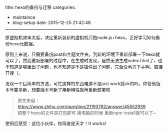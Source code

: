 title: hexo的备份与迁移
categories:
  - maintaince
  - blog-setup
date: 2015-12-25 21:42:48
---

原虚拟机效率太低，决定重新装新的虚拟机只跑node.js+hexo，正好学习如何备份hexo元数据。
<!-- more -->
原则上来说，只需要备份post和主题文件夹，到新的环境下重新部署一下hexo就可以了，然而重新部署的过程中，在生成时发现，居然无法生成index.html了，也不知道是哪里出了问题，也不知道是不是插件出了问题，完全没地方下手啊，直接开搜（。

发现一个巨简单的方法，可忙这样的东西难道不是just work就ok的吗，你管他版本号要多新，想要版本号新了用新特性就再重新部署呗

> 原文来自：https://www.zhihu.com/question/21193762/answer/45552939 
　　
　　
> 把整个hexo的文件夹打包即可  换电脑的时候 重新npm install就可以了~

使用后感受：这位小伙伴，你简直是天才！It works! 